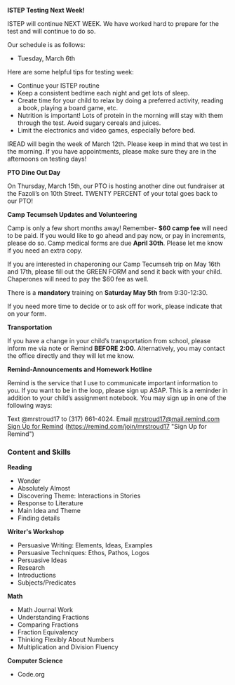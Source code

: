 **ISTEP Testing Next Week!**

ISTEP will continue NEXT WEEK. We have worked hard to prepare for the test and will continue to do so.

Our schedule is as follows:
* Tuesday, March 6th

Here are some helpful tips for testing week:
* Continue your ISTEP routine
*  Keep a consistent bedtime each night and get lots of sleep.
* Create time for your child to relax by doing a preferred activity, reading a book, playing a board game, etc.
* Nutrition is important! Lots of protein in the morning will stay with them through the test. Avoid sugary cereals and juices.
* Limit the electronics and video games, especially before bed.

IREAD will begin the week of March 12th. Please keep in mind that we test in the morning. If you have appointments, please make sure they are in the afternoons on testing days!

**PTO Dine Out Day**

On Thursday, March 15th, our PTO is hosting another dine out fundraiser at the Fazoli’s on 10th Street. TWENTY PERCENT of your total goes back to our PTO!

**Camp Tecumseh Updates and Volunteering**

Camp is only a few short months away! Remember- **$60 camp fee** will need to be paid. If you would like to go ahead and pay now, or pay in increments, please do so.  Camp medical forms are due **April 30th**. Please let me know if you need an extra copy.

If you are interested in chaperoning our Camp Tecumseh trip on May 16th and 17th, please fill out the GREEN FORM and send it back with your child. Chaperones will need to pay the $60 fee as well. 

There is a **mandatory** training on **Saturday May 5th** from 9:30-12:30.

If you need more time to decide or to ask off for work, please indicate that on your form.

**Transportation**

If you have a change in your child’s transportation from school, please inform me via note or Remind **BEFORE 2:00.** Alternatively, you may contact the office directly and they will let me know.

**Remind-Announcements and Homework Hotline**

Remind is the service that I use to communicate important information to you. If you want to be in the loop, please sign up ASAP. This is a reminder in addition to your child’s assignment notebook. You may sign up in one of the following ways:

Text @mrstroud17 to (317) 661-4024.
Email mrstroud17@mail.remind.com
[Sign Up for Remind](#) (https://remind.com/join/mrstroud17 "Sign Up for Remind")

### Content and Skills

**Reading**
* Wonder
* Absolutely Almost
* Discovering Theme: Interactions in Stories
* Response to Literature
* Main Idea and Theme
* Finding details

**Writer's Workshop** 
* Persuasive Writing: Elements, Ideas, Examples
* Persuasive Techniques: Ethos, Pathos, Logos
* Persuasive Ideas
* Research
* Introductions
* Subjects/Predicates

**Math**
* Math Journal Work
* Understanding Fractions
* Comparing Fractions
* Fraction Equivalency
* Thinking Flexibly About Numbers
* Multiplication and Division Fluency

**Computer Science**
* Code.org
